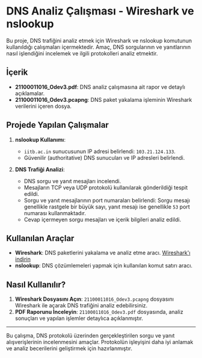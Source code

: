 # DNS Analiz Çalışması - Wireshark ve nslookup

Bu proje, DNS trafiğini analiz etmek için Wireshark ve nslookup komutunun kullanıldığı çalışmaları içermektedir. Amaç, DNS sorgularının ve yanıtlarının nasıl işlendiğini incelemek ve ilgili protokolleri analiz etmektir.

## İçerik

- **21100011016_Odev3.pdf**: DNS analiz çalışmasına ait rapor ve detaylı açıklamalar.
- **21100011016_Odev3.pcapng**: DNS paket yakalama işleminin Wireshark verilerini içeren dosya.

## Projede Yapılan Çalışmalar

1. **nslookup Kullanımı**:
   - `iitb.ac.in` sunucusunun IP adresi belirlendi: `103.21.124.133`.
   - Güvenilir (authoritative) DNS sunucuları ve IP adresleri belirlendi.
  
2. **DNS Trafiği Analizi**:
   - DNS sorgu ve yanıt mesajları incelendi.
   - Mesajların TCP veya UDP protokolü kullanılarak gönderildiği tespit edildi.
   - Sorgu ve yanıt mesajlarının port numaraları belirlendi: Sorgu mesajı genellikle rastgele bir büyük sayı, yanıt mesajı ise genellikle `53` port numarası kullanmaktadır.
   - Cevap içermeyen sorgu mesajları ve içerik bilgileri analiz edildi.

## Kullanılan Araçlar

- **Wireshark**: DNS paketlerini yakalama ve analiz etme aracı. [Wireshark'ı indirin](https://www.wireshark.org/)
- **nslookup**: DNS çözümlemeleri yapmak için kullanılan komut satırı aracı.

## Nasıl Kullanılır?

1. **Wireshark Dosyasını Açın**: `21100011016_Odev3.pcapng` dosyasını Wireshark ile açarak DNS trafiğini analiz edebilirsiniz.
2. **PDF Raporunu İnceleyin**: `21100011016_Odev3.pdf` dosyasında, analiz sonuçları ve yapılan işlemler detaylıca açıklanmıştır.

---

Bu çalışma, DNS protokolü üzerinden gerçekleştirilen sorgu ve yanıt alışverişlerinin incelenmesini amaçlar. Protokolün işleyişini daha iyi anlamak ve analiz becerilerini geliştirmek için hazırlanmıştır.

